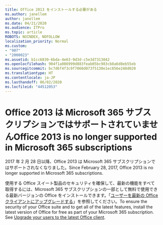 ```yaml
---
title: Office 2013 をインストールする必要がある
ms.author: janellem
author: janellem
ms.date: 04/21/2020
ms.audience: ITPro
ms.topic: article
ROBOTS: NOINDEX, NOFOLLOW
localization_priority: Normal
ms.custom:
- "907"
- "2000023"
ms.assetid: b1cc6839-6bda-4e63-9d3d-c5e3d7313042
ms.openlocfilehash: 904f1a086999d883feab05bc983cb8a6d8eb55eb
ms.sourcegitcommit: bc7d6f4f3c9f7060d073f5130e1ec856e248d020
ms.translationtype: HT
ms.contentlocale: ja-JP
ms.lasthandoff: 06/02/2020
ms.locfileid: "44512053"
---
```

# <a name="office-2013-is-no-longer-supported-in-microsoft-365-subscriptions"></a><span data-ttu-id="1d3c5-102">Office 2013 は Microsoft 365 サブスクリプションではサポートされていません</span><span class="sxs-lookup"><span data-stu-id="1d3c5-102">Office 2013 is no longer supported in Microsoft 365 subscriptions</span></span>

<span data-ttu-id="1d3c5-103">2017 年 2 月 28 日以降、Office 2013 は Microsoft 365 サブスクリプションではサポートされなくなりました。</span><span class="sxs-lookup"><span data-stu-id="1d3c5-103">Since February 28, 2017, Office 2013 is no longer supported in Microsoft 365 subscriptions.</span></span>
  
<span data-ttu-id="1d3c5-p101">使用する Office スイート製品のセキュリティを確保して、最新の機能をすべて取得するには、Microsoft 365 サブスクリプションの一部として無料で使用できる最新バージョンの Office をインストールできます。「[ユーザーを最新の Office クライアントにアップグレードする](https://docs.microsoft.com/microsoft-365/admin/setup/upgrade-users-to-latest-office-client)」を参照してください。</span><span class="sxs-lookup"><span data-stu-id="1d3c5-p101">To ensure the security of your Office suite and to get all of the latest features, install the latest version of Office for free as part of your Microsoft 365 subscription. See [Upgrade your users to the latest Office client](https://docs.microsoft.com/microsoft-365/admin/setup/upgrade-users-to-latest-office-client).</span></span>
  